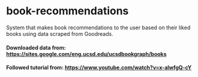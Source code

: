 # book-recommendations

System that makes book recommendations to the user based on their liked books using data scraped from Goodreads.

#### Downloaded data from: https://sites.google.com/eng.ucsd.edu/ucsdbookgraph/books

#### Followed tutorial from: https://www.youtube.com/watch?v=x-alwfgQ-cY
